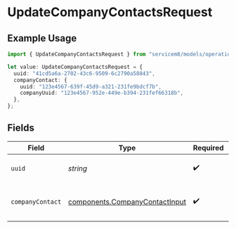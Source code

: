# UpdateCompanyContactsRequest

## Example Usage

```typescript
import { UpdateCompanyContactsRequest } from "servicem8/models/operations";

let value: UpdateCompanyContactsRequest = {
  uuid: "41cd5a6a-2702-43c6-9509-6c2790a58843",
  companyContact: {
    uuid: "123e4567-639f-45d9-a321-231fe9bdcf7b",
    companyUuid: "123e4567-952e-449e-b394-231fef66318b",
  },
};
```

## Fields

| Field                                                                            | Type                                                                             | Required                                                                         | Description                                                                      |
| -------------------------------------------------------------------------------- | -------------------------------------------------------------------------------- | -------------------------------------------------------------------------------- | -------------------------------------------------------------------------------- |
| `uuid`                                                                           | *string*                                                                         | :heavy_check_mark:                                                               | UUID of the Company Contact                                                      |
| `companyContact`                                                                 | [components.CompanyContactInput](../../models/components/companycontactinput.md) | :heavy_check_mark:                                                               | Company Contact fields to update                                                 |